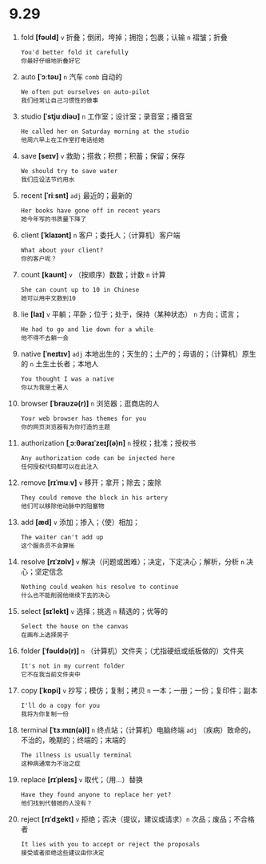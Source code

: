 # 9.29


1. fold **[fəʊld]** `v` 折叠；倒闭，垮掉；拥抱；包裹；认输 `n` 褶皱；折叠
    ```
    You'd better fold it carefully
    你最好仔细地折叠好它
    ```

2. auto **[ˈɔːtəʊ]** `n` 汽车 `comb` 自动的
    ```
    We often put ourselves on auto-pilot
    我们经常让自己习惯性的做事
    ```

3. studio **[ˈstjuːdiəʊ]** `n` 工作室；设计室；录音室；播音室
    ```
    He called her on Saturday morning at the studio
    他周六早上在工作室打电话给她
    ```

4. save **[seɪv]** `v` 救助；搭救；积攒；积蓄；保留；保存
    ```
    We should try to save water
    我们应设法节约用水
    ```

5. recent **[ˈriːsnt]** `adj` 最近的；最新的
    ```
    Her books have gone off in recent years
    她今年写的书质量下降了
    ```

6. client **[ˈklaɪənt]** `n` 客户；委托人；（计算机）客户端
    ```
    What about your client?
    你的客户呢？
    ```

7. count **[kaʊnt]** `v` （按顺序）数数；计数 `n` 计算
    ```
    She can count up to 10 in Chinese
    她可以用中文数到10
    ```

8. lie **[laɪ]** `v` 平躺；平卧；位于；处于，保持（某种状态） `n` 方向；谎言；
    ```
    He had to go and lie down for a while
    他不得不去躺一会
    ```

9. native **[ˈneɪtɪv]** `adj` 本地出生的；天生的；土产的；母语的；（计算机）原生的 `n` 土生土长者；本地人
    ```
    You thought I was a native
    你以为我是土著人
    ```

10. browser **[ˈbraʊzə(r)]** `n` 浏览器；逛商店的人
    ```
    Your web browser has themes for you
    你的网页浏览器有为你打造的主题
    ```

11. authorization **[ˌɔːθəraɪˈzeɪʃ(ə)n]** `n` 授权；批准；授权书
    ```
    Any authorization code can be injected here
    任何授权代码都可以在此注入
    ```

12. remove **[rɪˈmuːv]** `v` 移开；拿开；除去；废除
    ```
    They could remove the block in his artery
    他们可以移除他动脉中的阻塞物
    ```

13. add **[æd]** `v` 添加；掺入；（使）相加；
    ```
    The waiter can't add up
    这个服务员不会算帐
    ```

14. resolve **[rɪˈzɒlv]** `v` 解决（问题或困难）；决定，下定决心；解析，分析 `n` 决心；坚定信念
    ```
    Nothing could weaken his resolve to continue
    什么也不能削弱他继续下去的决心
    ```

15. select **[sɪˈlekt]** `v` 选择；挑选 `n` 精选的；优等的
    ```
    Select the house on the canvas
    在画布上选择房子
    ```

16. folder **[ˈfəʊldə(r)]** `n` （计算机）文件夹；（尤指硬纸或纸板做的）文件夹
    ```
    It's not in my current folder
    它不在我当前文件夹中
    ```

17. copy **[ˈkɒpi]** `v` 抄写；模仿；复制；拷贝 `n` 一本；一册；一份；复印件；副本
    ```
    I'll do a copy for you
    我将为你复制一份
    ```

18. terminal **[ˈtɜːmɪn(ə)l]** `n` 终点站；（计算机）电脑终端 `adj` （疾病）致命的，不治的，晚期的；终端的；末端的
    ```
    The illness is usually terminal
    这种病通常为不治之症
    ```

19. replace **[rɪˈpleɪs]** `v` 取代；（用...）替换
    ```
    Have they found anyone to replace her yet?
    他们找到代替她的人没有？
    ```

20. reject **[rɪˈdʒekt]** `v` 拒绝；否决（提议，建议或请求）`n` 次品；废品；不合格者
    ```
    It lies with you to accept or reject the proposals
    接受或者拒绝这些建议由你决定
    ```
